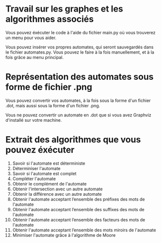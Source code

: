 # Travail sur les graphes et les algorithmes associés

Vous pouvez éxécuter le code à l'aide du fichier main.py où vous trouverez un menu pour vous aider.

Vous pouvez insérer vos propres automates, qui seront sauvegardés dans le fichier automates.py. Vous pouvez le faire à la fois manuellement, et à la fois grâce au menu principal.

# Représentation des automates sous forme de fichier .png

Vous pouvez convertir vos automates, à la fois sous la forme d'un fichier .dot, mais aussi sous la forme d'un fichier .png.

Vous ne pouvez convertir un automate en .dot que si vous avez Graphviz d'installé sur votre machine.

# Extrait des algorithmes que vous pouvez éxécuter

1. Savoir si l'automate est déterministe
2. Déterminiser l'automate
3. Savoir si l'automate est complet
4. Compléter l'automate
5. Obtenir le complément de l'automate
6. Obtenir l'intersection avec un autre automate
7. Obtenir la différence avec un autre automate
8. Obtenir l'automate acceptant l’ensemble des préfixes des mots de l'automate
9. Obtenir l'automate acceptant l’ensemble des suffixes des mots de l'automate
10. Obtenir l'automate acceptant l’ensemble des facteurs des mots de l'automate
11. Obtenir l'automate acceptant l’ensemble des mots miroirs de l'automate
12. Minimiser l'automate grâce à l'algorithme de Moore
